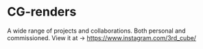 # CG-renders
A wide range of projects and collaborations. Both personal and commissioned. 
View it at -> https://www.instagram.com/3rd_cube/

